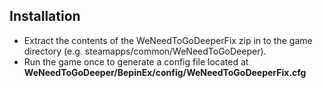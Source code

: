 ## Installation
- Extract the contents of the WeNeedToGoDeeperFix  zip in to the game directory (e.g. steamapps/common/WeNeedToGoDeeper).
- Run the game once to generate a config file located at **WeNeedToGoDeeper/BepinEx/config/WeNeedToGoDeeperFix.cfg**
